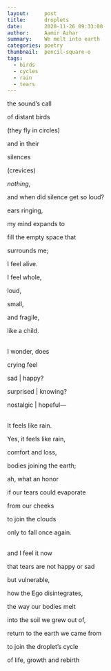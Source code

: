 ```yaml
---
layout:     post
title:      droplets
date:       2020-11-26 09:33:00
author:     Aamir Azhar
summary:    We melt into earth
categories: poetry
thumbnail:  pencil-square-o
tags:
  - birds
  - cycles
  - rain
  - tears
---
```

the sound’s call

of distant birds

(they fly in circles)

and in their

silences

(crevices)

*nothing*,

and when did silence get so loud?

ears ringing,

my mind expands to

fill the empty space that

surrounds me;

I feel alive.

I feel whole,

loud,

small,

and fragile,

like a child.

<br>
I wonder, does

crying feel

sad | happy?

surprised | knowing?

nostalgic | hopeful—

<br>
It feels like rain.

Yes, it feels like rain,

comfort and loss,

bodies joining the earth;

ah, what an honor

if our tears could evaporate

from our cheeks

to join the clouds

only to fall once again.

<br>
and I feel it now

that tears are not happy or sad

but vulnerable,

how the Ego disintegrates,

the way our bodies melt

into the soil we grew out of,

return to the earth we came from

to join the droplet’s cycle

of life, growth and rebirth
